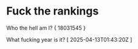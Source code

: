 # Fuck the rankings

Who the hell am I?
{ 18031545 }

What fucking year is it?
[ 2025-04-13T01:43:20Z ]
